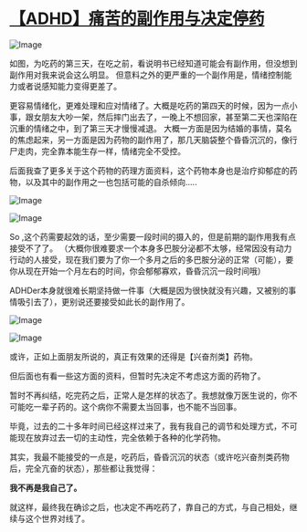 # [【ADHD】痛苦的副作用与决定停药](https://github.com/QiYongchuan/MyGitBlog/issues/126)



![Image](https://github.com/user-attachments/assets/691a18d6-a3d1-4ae4-aa18-549838ff7c7c)

如图，为吃药的第三天，在吃之前，看说明书已经知道可能会有副作用，但没想到副作用对我来说会这么明显。  但意料之外的更严重的一个副作用是，情绪控制能力或者说感知能力变得更差了。

更容易情绪化，更难处理和应对情绪了。大概是吃药的第四天的时候，因为一点小事，跟女朋友大吵一架，然后摔门出去了，一晚上不想回家，甚至第二天也深陷在沉重的情绪之中，到了第三天才慢慢减退。  大概一方面是因为结婚的事情，莫名的焦虑起来，另一方面是因为药物的副作用了，那几天脑袋整个昏昏沉沉的，像行尸走肉，完全靠本能生存一样，情绪完全不受控。

后面我查了更多关于这个药物的药理方面资料，这个药物本身也是治疗抑郁症的药物，以及其中的副作用之一也包括可能的自杀倾向.....

![Image](https://github.com/user-attachments/assets/4986dbef-320f-441f-a0a2-e1ae9d935ce2)

![Image](https://github.com/user-attachments/assets/dd2121b8-111b-4449-b209-3261b2aa0a6d)

So ,这个药需要起效的话，至少需要一段时间的摄入的，但是前期的副作用我有点接受不了了。 （大概你很难要求一个本身多巴胺分泌都不太够，经常因没有动力行动的人接受，现在我们要为了你一个多月之后的多巴胺分泌的正常（可能），要你从现在开始一个月左右的时间，你会郁郁寡欢，昏昏沉沉一段时间哦）

ADHDer本身就很难长期坚持做一件事（大概是因为很快就没有兴趣，又被别的事情吸引去了），更别说还要接受如此长的副作用了。


![Image](https://github.com/user-attachments/assets/ba18e13f-bf1d-4f78-810b-9eed98233bb0)

![Image](https://github.com/user-attachments/assets/8f0b4d7b-ba75-498a-9eb6-7007ef59b190)


或许，正如上面朋友所说的，真正有效果的还得是【兴奋剂类】药物。

但后面也有看一些这方面的资料，但暂时先决定不考虑这方面的药物了。

暂时不再纠结，吃完药之后，正常人是怎样的状态了。我想就像万医生说的，你不可能吃一辈子药的。这个病你不需要太当回事，也不能不当回事。

毕竟，过去的二十多年时间已经这样过来了，我有我自己的调节和处理方式，不可能现在放弃过去一切的主动性，完全依赖于各种的化学药物。

其实，我最不能接受的一点是，吃药后，昏昏沉沉的状态（或许吃兴奋剂类药物后，完全亢奋的状态），那些都让我觉得：

**我不再是我自己了。**

就这样，最终我在确诊之后，也决定不再吃药了，靠自己的方式，与自己相处，继续与这个世界对线了。